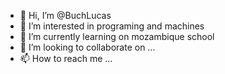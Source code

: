 - 👋 Hi, I’m @BuchLucas
- 👀 I’m interested in programing and machines
- 🌱 I’m currently learning  on mozambique school
- 💞️ I’m looking to collaborate on ...
- 📫 How to reach me ...

<!---
BuchLucas/BuchLucas is a ✨ special ✨ repository because its `README.md` (this file) appears on your GitHub profile.
You can click the Preview link to take a look at your changes.
--->

